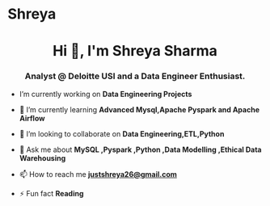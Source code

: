 # Shreya
<h1 align="center">Hi 👋, I'm Shreya Sharma</h1>
<h3 align="center">Analyst @ Deloitte USI and a Data Engineer Enthusiast.</h3>

-  I’m currently working on **Data Engineering Projects** 

- 🌱 I’m currently learning **Advanced Mysql,Apache Pyspark and Apache Airflow**

- 👯 I’m looking to collaborate on **Data Engineering,ETL,Python**

- 💬 Ask me about **MySQL ,Pyspark ,Python ,Data Modelling ,Ethical Data Warehousing**

- 📫 How to reach me **justshreya26@gmail.com**

- ⚡ Fun fact **Reading**

